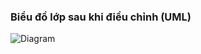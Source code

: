 ### Biểu đồ lớp sau khi điều chỉnh (UML)

![Diagram](https://www.planttext.com/api/plantuml/png/d9DDJiCm48NtEOMNZXGkK25KKL5HbBIeYP0GOc4I4moE9x8d5GXnCXOSYIimWJHrVwH6U3VEcszctiJVdrzZXy9YK-aWoBLmZcLM62ToL63OUy3edB12e1on5AqoPNSbAcWCZbW1pOEMtMLEkXBisvQM-KZkew8TIhG723i2mb_CmnxziMvuajuifIYaxTfbp5BerNHJ2nMfUEvMKwNxyiIAbSDJJtgsmLwbY_a0RYlZpmxCSFAvC2_xBZCQNkUD9WSoGA6lBJmgZC4vZbxD0-HmQml4QJtr-voP10m-7UD4h6fbjr9ORn1biEEM4ZEeBrvhQPmysbL4Iwldl_a7xV2PAI4BAZVfrZzWujs_u39BuaM3TOEzdwKqqXAn_RIKDLZy1pSHQhEXYW8kREdMkhjxIbc1Ajg4CGr13-a7003__mC0)
